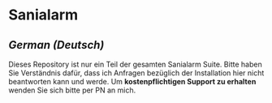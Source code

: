 # Sanialarm

## _German (Deutsch)_

Dieses Repository ist nur ein Teil der gesamten Sanialarm Suite. Bitte haben Sie Verständnis dafür, dass ich Anfragen
bezüglich der Installation hier nicht beantworten kann und werde. Um **kostenpflichtigen Support zu erhalten** wenden
Sie sich bitte per PN an mich. 

